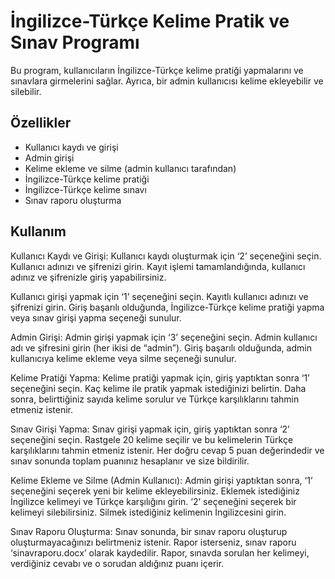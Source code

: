 # İngilizce-Türkçe Kelime Pratik ve Sınav Programı

Bu program, kullanıcıların İngilizce-Türkçe kelime pratiği yapmalarını ve sınavlara girmelerini sağlar. Ayrıca, bir admin kullanıcısı kelime ekleyebilir ve silebilir.

## Özellikler

- Kullanıcı kaydı ve girişi
- Admin girişi
- Kelime ekleme ve silme (admin kullanıcı tarafından)
- İngilizce-Türkçe kelime pratiği
- İngilizce-Türkçe kelime sınavı
- Sınav raporu oluşturma

## Kullanım
Kullanıcı Kaydı ve Girişi: Kullanıcı kaydı oluşturmak için ‘2’ seçeneğini seçin. Kullanıcı adınızı ve şifrenizi girin. Kayıt işlemi tamamlandığında, kullanıcı adınız ve şifrenizle giriş yapabilirsiniz.

Kullanıcı girişi yapmak için ‘1’ seçeneğini seçin. Kayıtlı kullanıcı adınızı ve şifrenizi girin. Giriş başarılı olduğunda, İngilizce-Türkçe kelime pratiği yapma veya sınav girişi yapma seçeneği sunulur.

Admin Girişi: Admin girişi yapmak için ‘3’ seçeneğini seçin. Admin kullanıcı adı ve şifresini girin (her ikisi de “admin”). Giriş başarılı olduğunda, admin kullanıcıya kelime ekleme veya silme seçeneği sunulur.

Kelime Pratiği Yapma: Kelime pratiği yapmak için, giriş yaptıktan sonra ‘1’ seçeneğini seçin. Kaç kelime ile pratik yapmak istediğinizi belirtin. Daha sonra, belirttiğiniz sayıda kelime sorulur ve Türkçe karşılıklarını tahmin etmeniz istenir.

Sınav Girişi Yapma: Sınav girişi yapmak için, giriş yaptıktan sonra ‘2’ seçeneğini seçin. Rastgele 20 kelime seçilir ve bu kelimelerin Türkçe karşılıklarını tahmin etmeniz istenir. Her doğru cevap 5 puan değerindedir ve sınav sonunda toplam puanınız hesaplanır ve size bildirilir.

Kelime Ekleme ve Silme (Admin Kullanıcı): Admin girişi yaptıktan sonra, ‘1’ seçeneğini seçerek yeni bir kelime ekleyebilirsiniz. Eklemek istediğiniz İngilizce kelimeyi ve Türkçe karşılığını girin. ‘2’ seçeneğini seçerek bir kelimeyi silebilirsiniz. Silmek istediğiniz kelimenin İngilizcesini girin.

Sınav Raporu Oluşturma: Sınav sonunda, bir sınav raporu oluşturup oluşturmayacağınızı belirtmeniz istenir. Rapor isterseniz, sınav raporu ‘sinavraporu.docx’ olarak kaydedilir. Rapor, sınavda sorulan her kelimeyi, verdiğiniz cevabı ve o sorudan aldığınız puanı içerir.
